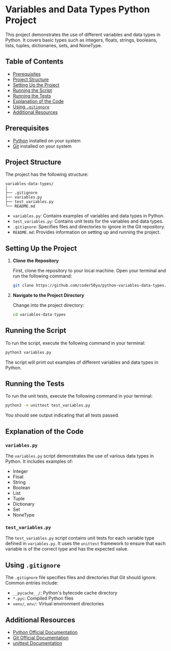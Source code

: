 # Variables and Data Types Python Project

This project demonstrates the use of different variables and data types in Python. It covers basic types such as integers, floats, strings, booleans, lists, tuples, dictionaries, sets, and NoneType.

## Table of Contents

- [Prerequisites](#prerequisites)
- [Project Structure](#project-structure)
- [Setting Up the Project](#setting-up-the-project)
- [Running the Script](#running-the-script)
- [Running the Tests](#running-the-tests)
- [Explanation of the Code](#explanation-of-the-code)
- [Using `.gitignore`](#using-gitignore)
- [Additional Resources](#additional-resources)

## Prerequisites

- [Python](https://www.python.org/downloads/) installed on your system
- [Git](https://git-scm.com/downloads) installed on your system

## Project Structure

The project has the following structure:

```
variables-data-types/
│
├── .gitignore
├── variables.py
├── test_variables.py
└── README.md
```

- `variables.py`: Contains examples of variables and data types in Python.
- `test_variables.py`: Contains unit tests for the variables and data types.
- `.gitignore`: Specifies files and directories to ignore in the Git repository.
- `README.md`: Provides information on setting up and running the project.

## Setting Up the Project

1. **Clone the Repository**

   First, clone the repository to your local machine. Open your terminal and run the following command:

   ```sh
   git clone https://github.com/coder50yo/python-variables-data-types.git
   ```

2. **Navigate to the Project Directory**

   Change into the project directory:

   ```sh
   cd variables-data-types
   ```

## Running the Script

To run the script, execute the following command in your terminal:

```sh
python3 variables.py
```

The script will print out examples of different variables and data types in Python.

## Running the Tests

To run the unit tests, execute the following command in your terminal:

```sh
python3 -m unittest test_variables.py
```

You should see output indicating that all tests passed.

## Explanation of the Code

### `variables.py`

The `variables.py` script demonstrates the use of various data types in Python. It includes examples of:
- Integer
- Float
- String
- Boolean
- List
- Tuple
- Dictionary
- Set
- NoneType

### `test_variables.py`

The `test_variables.py` script contains unit tests for each variable type defined in `variables.py`. It uses the `unittest` framework to ensure that each variable is of the correct type and has the expected value.

## Using `.gitignore`

The `.gitignore` file specifies files and directories that Git should ignore. Common entries include:
- `__pycache__/`: Python's bytecode cache directory
- `*.pyc`: Compiled Python files
- `venv/`, `env/`: Virtual environment directories

## Additional Resources

- [Python Official Documentation](https://docs.python.org/3/)
- [Git Official Documentation](https://git-scm.com/doc)
- [unittest Documentation](https://docs.python.org/3/library/unittest.html)